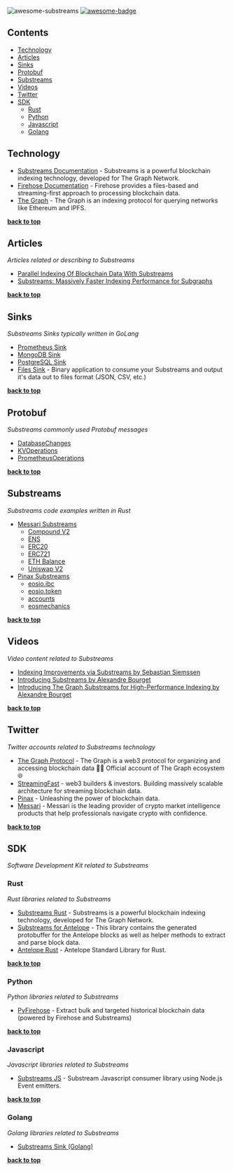 ![awesome-substreams](https://user-images.githubusercontent.com/550895/217890452-86ae6388-6570-4393-8d82-cedf5e783e0e.png)
[![awesome-badge](https://awesome.re/badge-flat.svg)](https://awesome.re)

<!-- omit from toc -->
## Contents

- [Technology](#technology)
- [Articles](#articles)
- [Sinks](#sinks)
- [Protobuf](#protobuf)
- [Substreams](#substreams)
- [Videos](#videos)
- [Twitter](#twitter)
- [SDK](#sdk)
  - [Rust](#rust)
  - [Python](#python)
  - [Javascript](#javascript)
  - [Golang](#golang)

## Technology

- [Substreams Documentation](https://substreams.streamingfast.io) - Substreams is a powerful blockchain indexing technology, developed for The Graph Network.
- [Firehose Documentation](https://firehose.streamingfast.io) - Firehose provides a files-based and streaming-first approach to processing blockchain data.
- [The Graph](https://thegraph.com/) - The Graph is an indexing protocol for querying networks like Ethereum and IPFS.

**[back to top](#contents)**

## Articles

 *Articles related or describing to Substreams*

- [Parallel Indexing Of Blockchain Data With Substreams](https://messari.notion.site/Parallel-Indexing-Of-Blockchain-Data-With-Substreams-28e1da982a54459b9f928e88777aea9b)
- [Substreams: Massively Faster Indexing Performance for Subgraphs](https://thegraph.com/blog/substreams-parallel-processing/)

**[back to top](#contents)**

## Sinks

 *Substreams Sinks typically written in GoLang*

- [Prometheus Sink](https://github.com/pinax-network/substreams-sink-prometheus)
- [MongoDB Sink](https://github.com/streamingfast/substreams-sink-mongodb)
- [PostgreSQL Sink](https://github.com/streamingfast/substreams-sink-postgres)
- [Files Sink](https://github.com/streamingfast/substreams-sink-files) - Binary application to consume your Substreams and output it's data out to files format (JSON, CSV, etc.)

**[back to top](#contents)**

## Protobuf

 *Substreams commonly used Protobuf messages*

- [DatabaseChanges](https://github.com/streamingfast/substreams-database-change/blob/develop/proto/substreams/sink/database/v1/database.proto)
- [KVOperations](https://github.com/streamingfast/substreams-sink-kv/blob/main/proto/substreams/sink/kv/v1/kv.proto)
- [PrometheusOperations](https://github.com/pinax-network/substreams-sink-prometheus/blob/main/proto/substreams/sink/prometheus/v1/prometheus.proto)

**[back to top](#contents)**

## Substreams

 *Substreams code examples written in Rust*

- [Messari Substreams](https://github.com/messari/substreams)
  - [Compound V2](https://github.com/messari/substreams/tree/master/compound-v2)
  - [ENS](https://github.com/messari/substreams/tree/master/ens-names)
  - [ERC20](https://github.com/messari/substreams/tree/master/erc20-holdings)
  - [ERC721](https://github.com/messari/substreams/tree/master/erc721)
  - [ETH Balance](https://github.com/messari/substreams/tree/master/eth-balance)
  - [Uniswap V2](https://github.com/messari/substreams/tree/master/uniswap-v2)
- [Pinax Substreams](https://github.com/pinax-network/substreams)
  - [eosio.ibc](https://github.com/pinax-network/substreams/tree/develop/eosio.ibc)
  - [eosio.token](https://github.com/pinax-network/substreams/tree/develop/eosio.token)
  - [accounts](https://github.com/pinax-network/substreams/tree/develop/accounts)
  - [eosmechanics](https://github.com/pinax-network/substreams/tree/develop/eosmechanics)

**[back to top](#contents)**

## Videos

 *Video content related to Substreams*

- [Indexing Improvements via Substreams by Sebastian Siemssen](https://www.youtube.com/watch?v=Nn6k7A-TjVE)
- [Introducing Substreams by Alexandre Bourget](https://www.youtube.com/watch?v=qWxffTKpciU)
- [Introducing The Graph Substreams for High-Performance Indexing by Alexandre Bourget
](https://www.youtube.com/watch?v=K-nhC2FCB5k&t=506s)

**[back to top](#contents)**

## Twitter

 *Twitter accounts related to Substreams technology*

- [The Graph Protocol](https://twitter.com/graphprotocol) - The Graph is a web3 protocol for organizing and accessing blockchain data 🧑‍🚀 Official account of The Graph ecosystem 🌐
- [StreamingFast](https://twitter.com/streamingfastio) - web3 builders & investors. Building massively scalable architecture for streaming blockchain data.
- [Pinax](https://twitter.com/PinaxNetwork) - Unleashing the power of blockchain data.
- [Messari](https://twitter.com/MessariCrypto) - Messari is the leading provider of crypto market intelligence products that help professionals navigate crypto with confidence.

**[back to top](#contents)**

## SDK

 *Software Development Kit related to Substreams*

### Rust

 *Rust libraries related to Substreams*

- [Substreams Rust](https://github.com/streamingfast/substreams-rs) - Substreams is a powerful blockchain indexing technology, developed for The Graph Network.
- [Substreams for Antelope](https://github.com/pinax-network/substreams-antelope) - This library contains the generated protobuffer for the Antelope blocks as well as helper methods to extract and parse block data.
- [Antelope Rust](https://github.com/pinax-network/antelope.rs) - Antelope Standard Library for Rust.

**[back to top](#contents)**

### Python

 *Python libraries related to Substreams*

- [PyFirehose](https://github.com/pinax-network/pyfirehose) - Extract bulk and targeted historical blockchain data (powered by Firehose and Substreams)

**[back to top](#contents)**

### Javascript

 *Javascript libraries related to Substreams*

- [Substreams JS](https://github.com/pinax-network/substreams-js) - Substream Javascript consumer library using Node.js Event emitters.

**[back to top](#contents)**

### Golang

 *Golang libraries related to Substreams*

- [Substreams Sink (Golang)](https://github.com/streamingfast/substreams-sink)

**[back to top](#contents)**